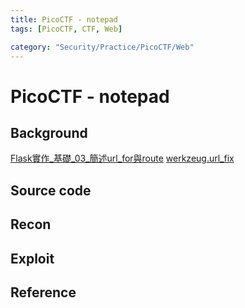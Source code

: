 ```yaml
---
title: PicoCTF - notepad
tags: [PicoCTF, CTF, Web]

category: "Security/Practice/PicoCTF/Web"
---
```


# PicoCTF - notepad

## Background
[Flask實作_基礎_03_簡述url_for與route](https://hackmd.io/@shaoeChen/BkApyHhgf?type=view)
[werkzeug.url_fix](https://tedboy.github.io/flask/generated/werkzeug.url_fix.html)

## Source code

## Recon

## Exploit

## Reference